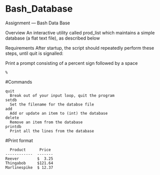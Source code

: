 # Bash_Database

Assignment — Bash Data Base

Overview
An interactive utility called prod_list which maintains a simple database (a flat text file), as described below

Requirements
After startup, the script should repeatedly perform these steps, until quit is signalled:

Print a prompt consisting of a percent sign followed by a space
```
% 
```

#Commands
```
quit
  Break out of your input loop, quit the program
setdb
  Set the filename for the databse file
add
  Add or update an item to (int) the database
delete
  Remove an item from the database
printdb
  Print all the lines from the database
```
#Print format

```
  Product      Price
------------  -------                                                                                                   
Reever        $  3.25
Thingabob     $121.64
Marlinespike  $ 12.37
```

